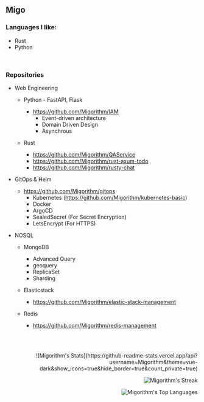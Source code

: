 ## Migo 

### Languages I like: 
- Rust
- Python
<br>


### Repositories    
- Web Engineering
  - Python - FastAPI, Flask  
    - https://github.com/Migorithm/IAM
      - Event-driven architecture 
      - Domain Driven Design 
      - Asynchrous

  - Rust
    - https://github.com/Migorithm/QAService
    - https://github.com/Migorithm/rust-axum-todo
    - https://github.com/Migorithm/rusty-chat

- GitOps & Helm
  - https://github.com/Migorithm/gitops
    - Kubernetes (https://github.com/Migorithm/kubernetes-basic)
    - Docker
    - ArgoCD
    - SealedSecret (For Secret Encryption)
    - LetsEncrypt (For HTTPS)


- NOSQL
  - MongoDB  
    - Advanced Query   
    - geoquery
    - ReplicaSet 
    - Sharding
    
  - Elasticstack
    - https://github.com/Migorithm/elastic-stack-management
 
  - Redis
    - https://github.com/Migorithm/redis-management



<br><br>

<div align=right>
  ![Migorithm's Stats](https://github-readme-stats.vercel.app/api?username=Migorithm&theme=vue-dark&show_icons=true&hide_border=true&count_private=true)

  ![Migorithm's Streak](https://github-readme-streak-stats.herokuapp.com/?user=Migorithm&theme=vue-dark&hide_border=true)
  
  ![Migorithm's Top Languages](https://github-readme-stats.vercel.app/api/top-langs/?username=Migorithm&theme=vue-dark&show_icons=true&hide_border=true&layout=compact)




  </div>









<!---
Migorithm/Migorithm is a ✨ special ✨ repository because its `README.md` (this file) appears on your GitHub profile.
You can click the Preview link to take a look at your changes.
--->
